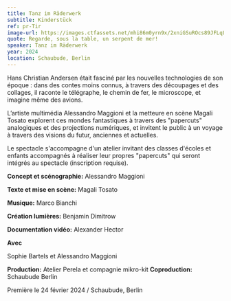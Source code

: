 ```yaml
---
title: Tanz im Räderwerk
subtitle: Kinderstück
ref: pr-Tir
image-url: https://images.ctfassets.net/mhi86m0yrn9x/2xniGSuROcs89JFLqLAna5/de8ffa21335307fee6d4d04c0684091d/raederwerk.jpg
quote: Regarde, sous la table, un serpent de mer!
speaker: Tanz im Räderwerk
year: 2024
location: Schaubude, Berlin
---
```


Hans Christian Andersen était fasciné par les nouvelles technologies de son époque : dans des contes moins connus, à travers des découpages et des collages, il raconte le télégraphe, le chemin de fer, le microscope, et imagine même des avions. 

L’artiste multimédia Alessandro Maggioni et la metteure en scène Magali Tosato explorent ces mondes fantastiques à travers des "papercuts" analogiques et des projections numériques, et invitent le public à un voyage à travers des visions du futur, anciennes et actuelles.

Le spectacle s'accompagne d'un atelier invitant des classes d'écoles et enfants accompagnés à réaliser leur propres "papercuts" qui seront intégrés au spectacle (inscription requise). 

**Concept et scénographie:** Alessandro Maggioni 

**Texte et mise en scène:** Magali Tosato

**Musique:** Marco Bianchi

**Création lumières:** Benjamin Dimitrow

**Documentation vidéo:** Alexander Hector



**Avec**

Sophie Bartels et Alessandro Maggioni

**Production:** Atelier Perela et compagnie mikro-kit
**Coproduction:** Schaubude Berlin


Première le 24 février 2024 / Schaubude, Berlin 
